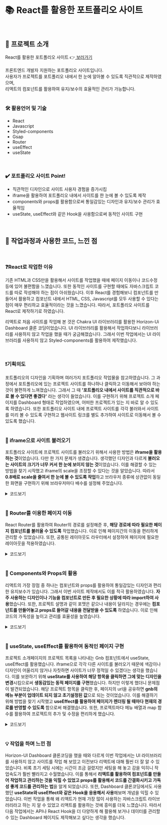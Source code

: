 # 📚 React를 활용한 포트폴리오 사이트
<br>

## 🙌 프로젝트 소개
React를 활용한 포트폴리오 사이트 👉[  보러가기 ](https://hyeeons.github.io/vita500/) <br><br>
프론트엔드 개발자 지원하는 포트폴리오 사이트입니다. <br> 
사용자가 프로젝트를 포트폴리오 내에서 한 눈에 알아볼 수 있도록 직관적으로 제작하였으며, <br> 리액트의 컴포넌트를 활용하여 유지/보수의 효율적인 관리가 가능합니다. <br><br>

### 🛠 활용언어 및 기술
- React
- Javascript
- Styled-components
- Gsap 
- Router
- useEffect
- useState


<br>


### ✔️ 포트폴리오 사이트 Point!
- 직관적인 디자인으로 사이트 사용자 경험을 증가시킴
- iframe을 활용하여 포트폴리오 내에서 사이트를 한 눈에 볼 수 있도록 제작
- components와 props를 활용함으로써 통일감있는 디자인과 유지/보수 관리가 효율적임
- useState, useEffect와 같은 Hook을 사용함으로써 동적인 사이트 구현 

<br>

## 👩 작업과정과 사용한 코드, 느낀 점

<br>

### ❓React로 작업한 이유

기존 HTML과 CSS만을 활용해서 사이트를 작업했을 때에 페이지 이동이나 코드수정 등에 있어 불편함을 느꼈습니다. 또한 동적인 사이트를 구현할 때에도 자바스크립트 코드를 따로 작성해야 하는 점이 아쉬웠습니다. 이후 React를 경험해보니 컴포넌트를 만들어서 활용하고 컴포넌트 내에서 HTML, CSS, Javascript를 모두 사용할 수 있다는 점이 매우 편리하교 효율적이라는 것을 느꼈습니다. 따라서, 포트폴리오 사이트를 React로 제작하기로 하였습니다.

리액트로 처음 사이트를 작업해 본 것은 Chakra UI 라이브러리를 활용한 Horizon-Ui Dashboard 클론 코딩이었습니다. UI 라이브러리를 활용해서 작업하다보니 라이브러리를 사용하지 않고 작업을 했을 때가 궁금해졌습니다. 그래서 이번 작업에서는 UI 라이브러리를 사용하지 않고 Styled-components를 활용하여 제작했습니다. 

<br>

### ❗️기획의도
포트폴리오의 디자인을 기획하며 여러가지 포트폴리오 작업물을 참고하였습니다. 그 과정에서 포트폴리오에 있는 프로젝트 사이트를 하나하나 클릭하고 이동해서 보아야 하는 것이 불편하게 느껴졌습니다.  그래서 그 때 **'포트폴리오 내에서 사이트를 직관적으로 바로 볼 수 있다면 좋겠다'** 라는 생각이 들었습니다. 이를 구현하기 위해 프로젝트 소개 페이지를 Dashboard 형태로 작업하였으며, 어떠한 프로젝트가 있는 지 바로 알 수 있도록 하였습니다. 또한 포트폴리오 사이트 내에 프로젝트 사이트를 각각 불러와서 사이트를 미리 볼 수 있도록 구현하고 웹사이트 링크를 별도 추가하여 사이트로 이동해서 볼 수 있도록 했습니다.<br><br>



### 📌 iframe으로 사이트 불러오기
포트폴리오 사이트에 프로젝트 사이트를 불러오기 위해서 사용한 방법은 **iframe을 활용하는 것**이었습니다. 다만 한 가지 문제가 생겼습니다. 생각했던 디자인과 다르게 **불러오는 사이트의 크기가 너무 커서 한 눈에 보이지 않는 것**이었습니다. 이를 해결할 수 있는 방법을 찾기 시작했고 iframe의 scale을 조정할 수 있다는 것을 알았습니다. 따라서 **0.8배로 scale을 줄여서 한 눈에 볼 수 있도록 작업**하고 브라우저 종류에 상관없이 동일한 화면을 구현하기 위해 브라우저마다 배수를 설정해 주었습니다.

<details><summary> 코드보기
</summary>

```
<PageBox>
        <iframe className="frame" src={iframesrc}></iframe>
</PageBox>

const PageBox = styled.div`
  width: 90%;
  height: 100vh;
  overflow: hidden;
  margin-left: 283px;
  .frame {
    width: 130%;
    height: 125%;
    border: 0;
    -ms-transform: scale(0.8);
    -moz-transform: scale(0.8);
    -o-transform: scale(0.8);
    -webkit-transform: scale(0.8);
    transform: scale(0.8);

    -ms-transform-origin: 0 0;
    -moz-transform-origin: 0 0;
    -o-transform-origin: 0 0;
    -webkit-transform-origin: 0 0;
    transform-origin: 0 0;
  }
`;
// iframe의 scale과 위치를 위와 같이 조정함

```

</details>
<br>

### 📌 Router를 이용한 페이지 이동
React Router를 활용하여 Router의 경로를 설정해준 후, **해당 경로에 따라 필요한 페이지 컴포넌트를 불러올 수 있도록** 작업했습니다. 이로 인해 페이지간의 이동을 편리하게 관리할 수 있었습니다. 또한, 공통된 레이아웃도 라우터에서 설정하여 페이지에 필요한 레이아웃을 적용하였습니다. 


<details><summary> 코드보기
</summary>

```
import { BrowserRouter, Outlet, Route, Routes } from "react-router-dom";
import Layout, { PfLayout } from "./components/layout/Layout";
import Home from "./views/home/Home";
import AboutMe from "./views/aboutMe/AboutMe";
import Thankyou from "./views/thankyou/Thankyou";
import Vita500 from "./views/vita500/Vita500";
import SamsungHospital from "./views/samsungHospital/SamsungHospital";
import Dashboard from "./views/dashboard/Dashboard";
import JsDiary from "./views/jsDiary/JsDiary";
import Portfolio from "./views/portfolio/Portfolio";

const Routers = () => {
  return (
    <>
      <BrowserRouter basename={process.env.PUBLIC_URL}>
        <Routes>
          <Route path="/" element={<Layout />}>
            <Route path="/" element={<Home />} />
            <Route path="/aboutme" element={<AboutMe />} />
            <Route path="/contact" element={<Thankyou />} />
          </Route>

          <Route element={<PfLayout />}>
            <Route path="/react_portfolio" element={<Portfolio />} />
            <Route path="/vita500" element={<Vita500 />} />
            <Route path="/samsunghospital" element={<SamsungHospital />} />
            <Route path="/dashboard" element={<Dashboard />} />
            <Route path="/jsdiary" element={<JsDiary />} />
          </Route>
        </Routes>
      </BrowserRouter>
    </>
  );
};

export default Routers;


```

</details>
<br>

### 📌 Components와 Props의 활용
리액트의 가장 장점 중 하나는 컴포넌트와 props를 활용하여 통일감있는 디자인과 편리한 유지보수가 있습니다. 그래서 이번 사이트 제작에서도 이를 적극 활용하였습니다. **자주 사용하는 디자인이나 기능을 컴포넌트로 만든 후 필요한 상황에 따라 import하여 사용**했습니다.  또한, 프로젝트 설명과 같이 포맷은 같으나 내용이 달라지는 경우에는 **컴포넌트를 만들어놓고 props로 들어갈 내용을 전달받을 수 있도록** 하였습니다. 이로 인해 코드의 가독성을 높이고 관리를 효율성을 높였습니다.


<details><summary> 코드보기 

</summary>
<br>
프로젝트 페이지에 공통적으로 들어가는 SitePage 컴포넌트를 만든 후, <br> 각 프로젝트에 따라 들어갈 내용을 props로 전달하여 사이트를 제작함 <br>

```
//프로젝트를 설명하는 SitePage 컴포넌트

import styled from "styled-components";
import SkillBox from "../common/SkillBox";
import GotoButton from "../common/Button";

const SitePage = ({
  iframesrc,
  skill,
  title,
  subtitle,
  subText,
  siteType,
  pageType,
  pageText,
  projectComment,
  website,
  github,
  bgImg,
  display,
  figma,
}) => {
  return (
    <FlexBox>
      <PageBox>
        <iframe className="frame" src={iframesrc}></iframe>
      </PageBox>
      <ComtWrap bgImg={bgImg}>
        <div className="cont">
          <h2>{title}</h2>
          <div className="text1">
            <h3>{subtitle}</h3>
            <h3>{subText}</h3>
          </div>

          <div className="text2">
            <h4>{siteType}</h4>
            <h4>{pageType}</h4>
            <h4>{pageText}</h4>
          </div>
          <div className="skillBox">
            <SkillBox skill={skill} />
          </div>
          <div className="buttonBox">
            <GotoButton
              website={website}
              github={github}
              figma={figma}
              display={display}
            />
          </div>
          <div className="text3">
            <p>{projectComment}</p>
          </div>
        </div>
      </ComtWrap>
    </FlexBox>
  );
};
```

```
// vita500 프로젝트 컴포넌트

import SitePage from "../../components/layout/SitePage";
import bgVita500 from "../../assets/images/projects/bg_vita500_2.png";
import theme from "../../themes/theme";

const Vita500 = () => {
  const skillArr = ["HTML", "CSS", "Javascript", "jQuery"];

  return (
    <>
      <SitePage
        iframesrc="https://hyeeons.github.io/vita500/"
        skill={skillArr}
        title="비타500 리뉴얼 사이트"
        subtitle="광동제약의 비타500 브랜드 소개 페이지"
        subText="100% 개인작업"
        siteType="PC & Mobile"
        pageType="메인페이지"
        pageText="사이트 리뉴얼 기획/디자인 및 사이트 제작"
        website="https://hyeeons.github.io/vita500/"
        github="https://github.com/hyeeons/vita500"
     figma="https://www.figma.com/file/4HJHz7EWSDft9uy5ZpWqvv/%EA%B4%91%EB%8F%99%EC%A0%9C%EC%95%BD_%EB%B9%84%ED%83%80500-%EB%A6%AC%EB%89%B4%EC%96%BC%EC%82%AC%EC%9D%B4%ED%8A%B8?type=design&node-id=0%3A1&mode=design&t=QQ9MjlkYaBsY2r1A-1"
        projectComment="사이트 설명이 들어갈 자리입니다"
        bgImg={bgVita500}
      />
    </>
  );
};

export default Vita500;

```

</details>

<br>


### 📌 useState, useEffect를 활용하여 동적인 페이지 구현
프로젝트 소개페이지의 프로젝트 목록을 나타내는 Gnb 컴포넌트에서 useState, useEffect를 활용했습니다. iframe으로 각각 다른 사이트를 불러오기 때문에 색감이나 디자인이 어울리지 않거나 자칫하면 사이트가 너무 정적일 수 있겠다는 생각을 했습니다. 이를 보완하기 위해 **useState를 사용하여 해당 항목을 클릭하면 그에 맞는 디자인을 변경**시킴으로써 **생동감있는 동적 페이지를 구현**했습니다. 하지만 이렇게 했더니 문제점이 발견되었습니다. 해당 프로젝트 항목을 클릭한 후, 페이지의 url을 공유하면 **gnb의 메뉴 부분이 업데이트 되지 않고 초기설정된 값**으로 되는 것이었습니다. 이를 해결하기 위해 방법을 찾기 시작했고 **useEffect를 활용하여 페이지가 렌더링 될 때마다 현재의 경로를 반영할 수 있도록** 함으로써 해결했습니다. 또한, 프로젝트마다 메뉴 배열과 map 함수를 활용하여 프로젝트의 추가 및 수정을 편리하게 했습니다.


<details><summary> 코드보기
</summary>

```
import styled from "styled-components";
import { Link, useLocation } from "react-router-dom";
import theme from "../../themes/theme";
import { PiDesktop } from "react-icons/pi";
import { PiDesktopFill } from "react-icons/pi";
import { RiPagesFill } from "react-icons/ri";
import { FaPager } from "react-icons/fa";
import { useEffect, useState } from "react";

const Gnb = () => {
  const [isSelected, setIsSelected] = useState(0);
  const location = useLocation();

  const MenuArr = [
    {
      path: "/react_portfolio",
      text: "포트폴리오 사이트",
      color: "portfolio",
    },
    {
      path: "/vita500",
      text: "비타500 리뉴얼",
      color: "orangeVita",
    },
    {
      path: "/samsunghospital",
      text: "삼성서울병원 리뉴얼",
      color: "blueSamsung",
    },

    {
      path: "/dashboard",
      text: "Dashboard",
      color: "dashboard",
    },
    // {
    //   path: "/jsdiary",
    //   //   icon: <PiDesktop />,
    //   text: "Javascript Diary",
    //   color: "red",
    // },
  ];

  const SelectColor = () => {
    return theme.colors[MenuArr[isSelected].color];
  };

  const SelectText = (index) => {
    return {
      color:
        isSelected === index
          ? theme.colors.txtdefault
          : //   ? SelectColor(index)
            theme.colors.grayDefault,

      fontWeight: isSelected === index ? "800" : "600",
      background:
        isSelected === index
          ? `linear-gradient(
		to bottom,
		transparent 70%,
		${SelectColor()} 30% `
          : "",
    };
  };

  const CurrentMenu = () => {
    const currentPath = location.pathname;
    const index = MenuArr.findIndex((menu) => menu.path === currentPath);
    return index !== -1 ? index : 0;
  };

  useEffect(() => {
    setIsSelected(CurrentMenu());
  }, [location.pathname]);

  return (
    <GnbWrap>
      <div className="gnbcontainer">
        <div className="header">
          <Link to="/">
            <h1 style={{ color: SelectColor() }}>PROJECTS</h1>
          </Link>
        </div>
        <div className="menuWrap">
          {MenuArr.map(({ path, icon, text, color }, index) => (
            <div className="menu-container" key={index}>
              <Link
                to={path}
                className="link"
                onClick={() => {
                  setIsSelected(index);
                }}
              >
                <div className="menu-box">
                  <div className="menu menu-icon" style={SelectText(index)}>
                    {isSelected === index ? <PiDesktopFill /> : <PiDesktop />}
                  </div>
                  <div className="menu menu-text" style={SelectText(index)}>
                    {text}
                  </div>
                </div>
              </Link>
            </div>
          ))}
        </div>
      </div>
    </GnbWrap>
  );
};
```
</details>

<br>

### 💡 작업을 하며 느낀 점
Horizon-UI Dashboard 클론코딩을 했을 때와 다르게 이번 작업에서는 UI 라이브러리를 사용하지 않고 사이트를 작업 해 보았고 이전보다 리액트에 대해 훨씬 더 잘 알 수 있었습니다. 비록 초기 세팅 시에는 시간이 조금 걸렸지만 세팅을 해 놓고 감을 익히니 작업속도가 훨씬 빨라지고 수월했습니다. 이를 통해서 **리액트를 활용하여 컴포넌트를 만들어 작업하고 관리하는 것을 익힐 수 있었고 props를 활용해서 코드를 간결화시키고 가독성 좋게 코드를 관리하는 법**을 알게 되었습니다. 또한, Dashboard 클론코딩에서도 사용했던 **useState와 useEffect와 같은 Hook을 응용해서 사용**해보며 개념을 익힐 수 있었습니다. 이번 작업을 통해 왜 리액트가 현재 가장 많이 사용하는 자바스크립트 라이브러리라고 하는 지 알 수 있었고 리액트를 활용하는 것에 흥미를 더욱 느꼈습니다. 따라서 다음 작업에서는 API나 React Hook을 더 다양하게 해 활용해 보거나 데이터를 관리할 수 있는 Dashboard 페이지도 제작해보고 싶다는 생각을 했습니다.


<br>
